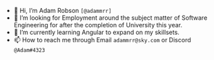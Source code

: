 - 👋 Hi, I’m Adam Robson ```[@adammrr]```
- 👀 I’m looking for Employment around the subject matter of Software Engineering for after the completion of University this year. 
- 🌱 I’m currently learning Angular to expand on my skillsets.
- 📫 How to reach me through Email ```adammrr@sky.com``` or Discord ```@Adam#4323``` 

<!---
adammrr/adammrr is a ✨ special ✨ repository because its `README.md` (this file) appears on your GitHub profile.
You can click the Preview link to take a look at your changes.
--->
